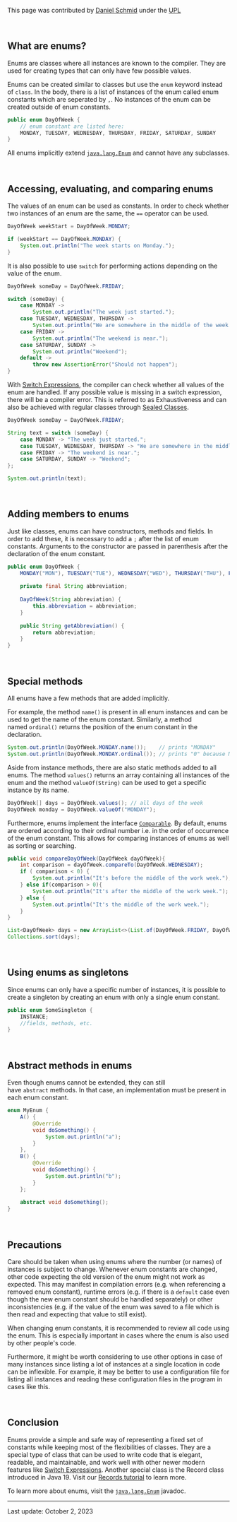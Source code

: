 This page was contributed by [Daniel Schmid](https://dev.java/author/DanielSchmid) under the [UPL](https://oss.oracle.com/licenses/upl/)  

 

## What are enums?

Enums are classes where all instances are known to the compiler. They are used for creating types that can only have few possible values.

Enums can be created similar to classes but use the `enum` keyword instead of `class`. In the body, there is a list of instances of the enum called enum constants which are seperated by `,`. No instances of the enum can be created outside of enum constants.

```java
public enum DayOfWeek {
    // enum constant are listed here:
    MONDAY, TUESDAY, WEDNESDAY, THURSDAY, FRIDAY, SATURDAY, SUNDAY
}
```

All enums implicitly extend [`java.lang.Enum`](https://docs.oracle.com/en/java/javase/22/docs/api/java.base/java/lang/Enum.html) and cannot have any subclasses.

 

## Accessing, evaluating, and comparing enums

The values of an enum can be used as constants. In order to check whether two instances of an enum are the same, the `==` operator can be used.

```java
DayOfWeek weekStart = DayOfWeek.MONDAY;

if (weekStart == DayOfWeek.MONDAY) {
    System.out.println("The week starts on Monday.");
}
```

It is also possible to use `switch` for performing actions depending on the value of the enum.

```java
DayOfWeek someDay = DayOfWeek.FRIDAY;

switch (someDay) {
    case MONDAY ->
        System.out.println("The week just started.");
    case TUESDAY, WEDNESDAY, THURSDAY ->
        System.out.println("We are somewhere in the middle of the week.");
    case FRIDAY ->
        System.out.println("The weekend is near.");
    case SATURDAY, SUNDAY ->
        System.out.println("Weekend");
    default ->
        throw new AssertionError("Should not happen");
}
```

With [Switch Expressions](https://dev.java/learn/language-basics/switch-expression/), the compiler can check whether all values of the enum are handled. If any possible value is missing in a switch expression, there will be a compiler error. This is referred to as Exhaustiveness and can also be achieved with regular classes through [Sealed Classes](https://openjdk.org/jeps/409).

```java
DayOfWeek someDay = DayOfWeek.FRIDAY;

String text = switch (someDay) {
    case MONDAY -> "The week just started.";
    case TUESDAY, WEDNESDAY, THURSDAY -> "We are somewhere in the middle of the week.";
    case FRIDAY -> "The weekend is near.";
    case SATURDAY, SUNDAY -> "Weekend";
};

System.out.println(text);
```

 

## Adding members to enums

Just like classes, enums can have constructors, methods and fields. In order to add these, it is necessary to add a `;` after the list of enum constants. Arguments to the constructor are passed in parenthesis after the declaration of the enum constant.

```java
public enum DayOfWeek {
    MONDAY("MON"), TUESDAY("TUE"), WEDNESDAY("WED"), THURSDAY("THU"), FRIDAY("FRI"), SATURDAY("SAT"), SUNDAY("SUN");
    
    private final String abbreviation;
    
    DayOfWeek(String abbreviation) {
        this.abbreviation = abbreviation;
    }
    
    public String getAbbreviation() {
        return abbreviation;
    }
}
```

 

## Special methods

All enums have a few methods that are added implicitly.

For example, the method `name()` is present in all enum instances and can be used to get the name of the enum constant. Similarly, a method named `ordinal()` returns the position of the enum constant in the declaration.

```java
System.out.println(DayOfWeek.MONDAY.name());    // prints "MONDAY"
System.out.println(DayOfWeek.MONDAY.ordinal()); // prints "0" because MONDAY is the first constant in the DayOfWeek enum
```

Aside from instance methods, there are also static methods added to all enums. The method `values()` returns an array containing all instances of the enum and the method `valueOf(String)` can be used to get a specific instance by its name.

```java
DayOfWeek[] days = DayOfWeek.values(); // all days of the week
DayOfWeek monday = DayOfWeek.valueOf("MONDAY");
```

Furthermore, enums implement the interface [`Comparable`](https://docs.oracle.com/en/java/javase/22/docs/api/java.base/java/lang/Comparable.html). By default, enums are ordered according to their ordinal number i.e. in the order of occurrence of the enum constant. This allows for comparing instances of enums as well as sorting or searching.

```java
public void compareDayOfWeek(DayOfWeek dayOfWeek){
    int comparison = dayOfWeek.compareTo(DayOfWeek.WEDNESDAY);
    if ( comparison < 0) {
        System.out.println("It's before the middle of the work week.");
    } else if(comparison > 0){
        System.out.println("It's after the middle of the work week.");
    } else {
        System.out.println("It's the middle of the work week.");
    }
}
```

```java
List<DayOfWeek> days = new ArrayList<>(List.of(DayOfWeek.FRIDAY, DayOfWeek.TUESDAY, DayOfWeek.SATURDAY));
Collections.sort(days);
```

 

## Using enums as singletons

Since enums can only have a specific number of instances, it is possible to create a singleton by creating an enum with only a single enum constant.

```java
public enum SomeSingleton {
    INSTANCE;
    //fields, methods, etc.
}
```

 

## Abstract methods in enums

Even though enums cannot be extended, they can still have `abstract` methods. In that case, an implementation must be present in each enum constant.

```java
enum MyEnum {
    A() {
        @Override
        void doSomething() {
            System.out.println("a");
        }
    },
    B() {
        @Override
        void doSomething() {
            System.out.println("b");
        }
    };
    
    abstract void doSomething();
}
```

 

## Precautions

Care should be taken when using enums where the number (or names) of instances is subject to change. Whenever enum constants are changed, other code expecting the old version of the enum might not work as expected. This may manifest in compilation errors (e.g. when referencing a removed enum constant), runtime errors (e.g. if there is a `default` case even though the new enum constant should be handled separately) or other inconsistencies (e.g. if the value of the enum was saved to a file which is then read and expecting that value to still exist).

When changing enum constants, it is recommended to review all code using the enum. This is especially important in cases where the enum is also used by other people's code.

Furthermore, it might be worth considering to use other options in case of many instances since listing a lot of instances at a single location in code can be inflexible. For example, it may be better to use a configuration file for listing all instances and reading these configuration files in the program in cases like this.

 

## Conclusion

Enums provide a simple and safe way of representing a fixed set of constants while keeping most of the flexibilities of classes. They are a special type of class that can be used to write code that is elegant, readable, and maintainable, and work well with other newer modern features like [Switch Expressions](https://dev.java/learn/language-basics/switch-expression/). Another special class is the Record class introduced in Java 19. Visit our [Records tutorial](https://dev.java/learn/records/) to learn more.

To learn more about enums, visit the [`java.lang.Enum`](https://docs.oracle.com/en/java/javase/22/docs/api/java.base/java/lang/Enum.html) javadoc.

---
Last update: October 2, 2023